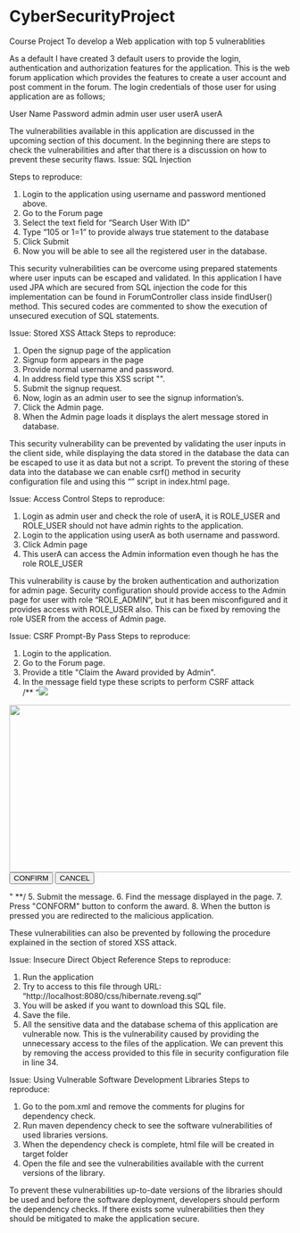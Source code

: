 # CyberSecurityProject
Course Project To develop a Web application with top 5 vulnerablities

As a default I have created 3 default users to provide the login, authentication and authorization features for the application. This is the web forum application which provides the features to create a user account and post comment in the forum. The login credentials of those user for using application are as follows;

User Name	Password
admin	admin
user	user
userA	userA

The vulnerabilities available in this application are discussed in the upcoming section of this document. In the beginning there are steps to check the vulnerabilities and after that there is a discussion on how to prevent these security flaws. 
Issue: SQL Injection

Steps to reproduce:
1. Login to the application using username and password mentioned above.
2. Go to the Forum page
3. Select the text field for “Search User With ID”
4. Type “105 or 1=1” to provide always true statement to the database
5. Click Submit
6. Now you will be able to see all the registered user in the database.

This security vulnerabilities can be overcome using prepared statements where user inputs can be escaped and validated. In this application I have used JPA which are secured from SQL injection the code for this implementation can be found in ForumController class inside findUser() method. This secured codes are commented to show the execution of unsecured execution of SQL statements.
    
Issue: Stored XSS Attack
Steps to reproduce:
1. Open the signup page of the application
2. Signup form appears in the page
3. Provide normal username and password.
3. In address field type this XSS script "<Script>alert(document.cookie);</Script>".
4. Submit the signup request.
5. Now, login as an admin user to see the signup information’s.
6. Click the Admin page.
7. When the Admin page loads it displays the alert message stored in database.

This security vulnerability can be prevented by validating the user inputs in the client side, while displaying the data stored in the database the data can be escaped to use it as data but not a script. To prevent the storing of these data into the database we can enable csrf() method in security configuration file and using this “<input type="hidden" name="${_csrf.parameterName}" value="${_csrf.token}" />” script in index.html page.

Issue: Access Control
Steps to reproduce:
1. Login as admin user and check the role of userA, it is ROLE_USER and ROLE_USER should not have admin rights to the application.
2. Login to the application using userA as both username and password.
3. Click Admin page 
4. This userA can access the Admin information even though he has the role ROLE_USER

This vulnerability is cause by the broken authentication and authorization for admin page. Security configuration should provide access to the Admin page for user with role “ROLE_ADMIN”, but it has been misconfigured and it provides access with ROLE_USER also. This can be fixed by removing the role USER from the access of Admin page.

Issue: CSRF Prompt-By Pass
Steps to reproduce:
1. Login to the application.
2. Go to the Forum page.
3. Provide a title "Claim the Award provided by Admin".
4. In the message field type these scripts to perform CSRF attack  
/**
“<img src="http://localhost:8080/done/attack?Screen=XXX&menu=YYY&transferFunds=5000"
onload="document.getElementById('image2').src='http://localhost:8081/WebGoat/attack?Screen=XXX&menu=YYY&transferFunds=CONFIRM'">
</img>
<img id="image2" width="800" scrolling=yes height="300" src='http://img.allw.mn/content/lifestyle/2013/05/1_cash-only.jpg'>
<form accept-charset='UNKNOWN' method='POST' action='attack?Screen=XXX&menu=YYY' enctype='application/x-www-form-urlencoded'>
	<input name='transferFunds' type='submit' value='CONFIRM'>
	<input name='transferFunds' type='submit' value='CANCEL'>
</form>
</img>"
**/
5. Submit the message.
6. Find the message displayed in the page. 
7. Press "CONFORM" button to conform the award.
8. When the button is pressed you are redirected to the malicious application.

These vulnerabilities can also be prevented by following the procedure explained in the section of stored XSS attack.

Issue: Insecure Direct Object Reference
Steps to reproduce:
1. Run the application
2. Try to access to this file through URL: “http://localhost:8080/css/hibernate.reveng.sql”
3. You will be asked if you want to download this SQL file.
4. Save the file.
5. All the sensitive data and the database schema of this application are vulnerable now.
This is the vulnerability caused by providing the unnecessary access to the files of the application. We can prevent this by removing the access provided to this file in security configuration file in line 34.

Issue: Using Vulnerable Software Development Libraries
Steps to reproduce:
1. Go to the pom.xml and remove the comments for plugins for dependency check. 
2. Run maven dependency check to see the software vulnerabilities of used libraries versions.
3. When the dependency check is complete, html file will be created in target folder
4. Open the file and see the vulnerabilities available with the current versions of the library.

To prevent these vulnerabilities up-to-date versions of the libraries should be used and before the software deployment, developers should perform the dependency checks. If there exists some vulnerabilities then they should be mitigated to make the application secure.

